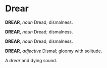 # Drear

**DREAR**, _noun_ Dread; dismalness.

**DREAR**, _noun_ Dread; dismalness.

**DREAR**, _noun_ Dread; dismalness.

**DREAR**, _adjective_ Dismal; gloomy with solitude.

A _drear_ and dying sound.